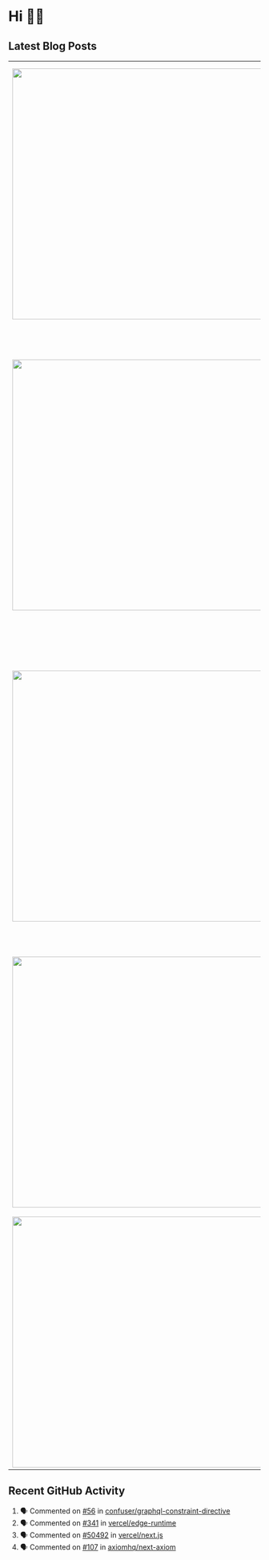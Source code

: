 # Hi 👋🏼

## Latest Blog Posts

<!-- HASHNODE_POSTS:START -->
<table>
	<tr>
			<td><img src="https://cdn.hashnode.com/res/hashnode/image/upload/v1674676741389/9ef44422-0a77-4afd-86c5-c1bdc78ca582.png" width="500" height="auto" /></td>
			<td>
				<sup>2023-01-25T19:57:02.440Z</sup><br />
				<b>You Have Fucked Up! How to git revert?</b>
				<p>You have messed up production. All hell broke loose. What to do now? Fix it as fast as possible and undo the last change that made everything fall apart to unblock further deployments. Fix Production Fast First of all, it is a good idea to get back t...</p>
			</td>
		</tr>
<tr>
			<td><img src="https://cdn.hashnode.com/res/hashnode/image/upload/v1670998381200/knD6Ik8oS.png" width="500" height="auto" /></td>
			<td>
				<sup>2022-12-14T06:14:41.385Z</sup><br />
				<b>How To Use GitHub Actions for Deployments When Following Trunk-Based Development</b>
				<p>Nowadays trunk-based development as a branching model is preferred compared to something like Git Flow. But creating a CI/CD pipeline is more challenging since we deploy to every environment from the same branch. In this post, I create a CI/CD pipeli...</p>
			</td>
		</tr>
<tr>
			<td><img src="https://cdn.hashnode.com/res/hashnode/image/upload/v1667127130481/ibn1OU0_N.png" width="500" height="auto" /></td>
			<td>
				<sup>2022-10-30T10:40:11.057Z</sup><br />
				<b>My thoughts after trying to port a Shopify store from NextJS to Shopify Hydrogen</b>
				<p>EDIT (2022-10-31): Just one day after publishing this post, there is a huge announcement: Remix joins Shopify and Hydrogen v2 will be leveraging Remix. Also, there is a great thread on Twitter about design mistakes being made in Hydrogen v1: https://...</p>
			</td>
		</tr>
<tr>
			<td><img src="https://cdn.hashnode.com/res/hashnode/image/upload/v1665376683242/AHPE0VPzz.png" width="500" height="auto" /></td>
			<td>
				<sup>2022-10-10T04:45:57.892Z</sup><br />
				<b>How to Securely Use Secrets in AWS Lambda?</b>
				<p>It is quite common to need a secret value of some kind in a Lambda function. Either for a database connection, a 3-rd party service, or whatever else. But how to securely use secrets in your Lambda?  In this post, I am going to tell you why environme...</p>
			</td>
		</tr>
<tr>
			<td><img src="https://cdn.hashnode.com/res/hashnode/image/upload/v1664433023392/hqulxhQZs.png" width="500" height="auto" /></td>
			<td>
				<sup>2022-09-29T06:31:28.390Z</sup><br />
				<b>Mastering AWS CDK Aspects</b>
				<p>CDK Aspects Introduction CDK Aspects are a powerful tool provided by the AWS Cloud Development Kit (CDK). They are utilizing the Visitor Pattern. By applying a CDK Aspect to a specific scope, you get access to every child node within it. You can insp...</p>
			</td>
		</tr>
</table>
<!-- HASHNODE_POSTS:END -->

## Recent GitHub Activity

<!--START_SECTION:activity-->
1. 🗣 Commented on [#56](https://github.com/confuser/graphql-constraint-directive/issues/56) in [confuser/graphql-constraint-directive](https://github.com/confuser/graphql-constraint-directive)
2. 🗣 Commented on [#341](https://github.com/vercel/edge-runtime/issues/341) in [vercel/edge-runtime](https://github.com/vercel/edge-runtime)
3. 🗣 Commented on [#50492](https://github.com/vercel/next.js/issues/50492) in [vercel/next.js](https://github.com/vercel/next.js)
4. 🗣 Commented on [#107](https://github.com/axiomhq/next-axiom/issues/107) in [axiomhq/next-axiom](https://github.com/axiomhq/next-axiom)
<!--END_SECTION:activity-->
